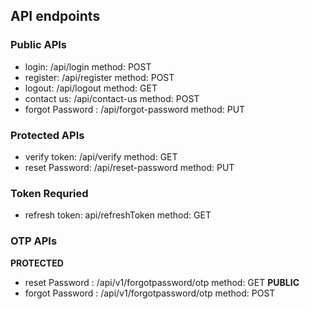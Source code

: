 ## API endpoints

### Public APIs

- login: /api/login method: POST
- register: /api/register  method: POST
- logout: /api/logout method: GET
- contact us: /api/contact-us method: POST
- forgot Password : /api/forgot-password method: PUT
 

### Protected APIs

- verify token: /api/verify   method: GET
- reset Password: /api/reset-password  method: PUT


### Token Requried

- refresh token: api/refreshToken method: GET



### OTP APIs

**PROTECTED**
- reset Password : /api/v1/forgotpassword/otp method: GET
**PUBLIC**
- forgot Password : /api/v1/forgotpassword/otp method: POST
